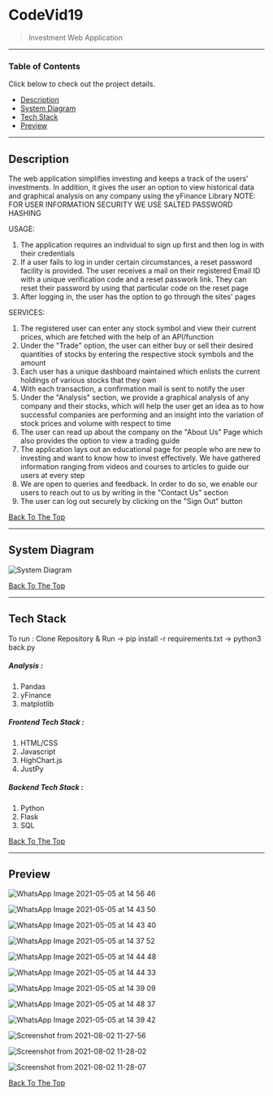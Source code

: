 # CodeVid19

> Investment Web Application

---

### Table of Contents
Click below to check out the project details.

- [Description](#description)
- [System Diagram](#system-diagram)
- [Tech Stack](#tech-stack)
- [Preview](#preview)

---

## Description

The web application simplifies investing and keeps a track of the users' investments. In addition, it gives the user an option to view historical data and graphical analysis on any company using the yFinance Library
NOTE: FOR USER INFORMATION SECURITY WE USE SALTED PASSWORD HASHING

USAGE:
1. The application requires an individual to sign up first and then log in with their credentials
2. If a user fails to log in under certain circumstances, a reset password facility is provided. The user receives a mail on their registered Email ID with a unique verification code and a reset passwork link. They can reset their password by using that particular code on the reset page
3. After logging in, the user has the option to go through the sites' pages

SERVICES:
1. The registered user can enter any stock symbol and view their current prices, which are fetched with the help of an API/function
2. Under the "Trade" option, the user can either buy or sell their desired quantities of stocks by entering the respective stock symbols and the amount
3. Each user has a unique dashboard maintained which enlists the current holdings of various stocks that they own
4. With each transaction, a confirmation mail is sent to notify the user
5. Under the "Analysis" section, we provide a graphical analysis of any company and their stocks, which will help the user get an idea as to how successful companies are performing and an insight into the variation of stock prices and volume with respect to time
6. The user can read up about the company on the "About Us" Page which also provides the option to view a trading guide
7. The application lays out an educational page for people who are new to investing and want to know how to invest effectively. We have gathered information ranging from videos and courses to articles to guide our users at every step
8. We are open to queries and feedback. In order to do so, we enable our users to reach out to us by writing in the "Contact Us" section
9. The user can log out securely by clicking on the "Sign Out" button

[Back To The Top](#codevid19)

---

## System Diagram


![System Diagram](https://user-images.githubusercontent.com/63743496/120221376-ed101a00-c25b-11eb-83cb-841f8fb7f456.jpeg)


[Back To The Top](#codevid19)

---

## Tech Stack
To run : Clone Repository & Run -> pip install -r requirements.txt -> python3 back.py

##### Analysis :


1. Pandas
2. yFinance
3. matplotlib 
  
  
##### Frontend Tech Stack :


1. HTML/CSS
2. Javascript
3. HighChart.js
4. JustPy


##### Backend Tech Stack :


1. Python
2. Flask
3. SQL


[Back To The Top](#codevid19)

---

## Preview


![WhatsApp Image 2021-05-05 at 14 56 46](https://user-images.githubusercontent.com/63743496/117121422-32067500-adb2-11eb-817c-da51b691dafd.jpeg)

![WhatsApp Image 2021-05-05 at 14 43 50](https://user-images.githubusercontent.com/63743496/117121502-4ba7bc80-adb2-11eb-8a52-37e567361034.jpeg)

![WhatsApp Image 2021-05-05 at 14 43 40](https://user-images.githubusercontent.com/63743496/117121547-5c583280-adb2-11eb-8df0-246031ffb36f.jpeg)

![WhatsApp Image 2021-05-05 at 14 37 52](https://user-images.githubusercontent.com/63743496/117121576-67ab5e00-adb2-11eb-9089-015ab0a9b80a.jpeg)

![WhatsApp Image 2021-05-05 at 14 44 48](https://user-images.githubusercontent.com/63743496/117121616-75f97a00-adb2-11eb-9857-d116ef6ee978.jpeg)

![WhatsApp Image 2021-05-05 at 14 44 33](https://user-images.githubusercontent.com/63743496/117121643-801b7880-adb2-11eb-97fc-59bd59667a08.jpeg)

![WhatsApp Image 2021-05-05 at 14 39 09](https://user-images.githubusercontent.com/63743496/117121669-89a4e080-adb2-11eb-9a07-0151866e609e.jpeg)

![WhatsApp Image 2021-05-05 at 14 48 37](https://user-images.githubusercontent.com/63743496/117121690-91fd1b80-adb2-11eb-86a9-271edc2824ea.jpeg)

![WhatsApp Image 2021-05-05 at 14 39 42](https://user-images.githubusercontent.com/63743496/117121715-9e817400-adb2-11eb-9de8-8bacea0f4665.jpeg)

![Screenshot from 2021-08-02 11-27-56](https://user-images.githubusercontent.com/63743496/127811192-edbd2192-d691-4080-a775-c33dddb81085.png)

![Screenshot from 2021-08-02 11-28-02](https://user-images.githubusercontent.com/63743496/127811271-f64d5268-18e4-4730-9ab0-68d0db258453.png)

![Screenshot from 2021-08-02 11-28-07](https://user-images.githubusercontent.com/63743496/127811284-43f0267d-d5a9-4cfc-be6f-1dbc15ce64ee.png)



[Back To The Top](#codevid19)

